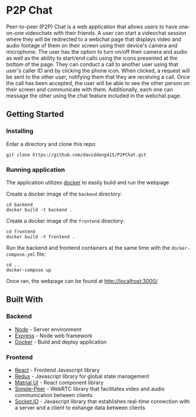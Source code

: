 # P2P Chat

Peer-to-peer (P2P) Chat is a web application that allows users to have one-on-one videochats with their friends. A user can start a videochat session where they will be redirected to a webchat page that displays video and audio footage of them on their screen using their device's camera and microphone. The user has the option to turn on/off their camera and audio as well as the ability to start/end calls using the icons presented at the bottom of the page. They can conduct a call to another user using that user's caller ID and by clicking the phone icon. When clicked, a request will be sent to the other user, notifying them that they are receiving a call. Once the call has been accepted, the user will be able to see the other person on their screen and communicate with them. Additionally, each one can message the other using the chat feature included in the webchat page.

## Getting Started

### Installing

Enter a directory and clone this repo:

```
git clone https://github.com/daviddang415/P2PChat.git
```

### Running application

The application utilizes [docker](https://www.docker.com/) to easily build and run the webpage

Create a docker image of the ```backend``` directory:

```
cd backend
docker build -t backend .
```

Create a docker image of the ```frontend``` directory:

```
cd frontend
docker build -t frontend .
```

Run the backend and frontend containers at the same time with the ```docker-compose.yml``` file:

```
cd ..
docker-compose up
```

Once ran, the webpage can be found at [http://localhost:3000/](http://localhost:3000/)

## Built With

### Backend
* [Node](https://nodejs.org/en) - Server environment
* [Express](https://expressjs.com/) - Node web framework
* [Docker](https://www.docker.com/) - Build and deploy application

### Frontend
* [React](https://react.dev/) - Frontend Javascript library
* [Redux](https://redux.js.org/) - Javascript library for global state management
* [Matrial UI](https://mui.com/material-ui/) - React component library
* [Simple-Peer](https://github.com/feross/simple-peer) - WebRTC library that facilitates video and audio communication between clients
* [Socket.IO](https://socket.io/) - Javascript library that establishes real-time connection with a server and a client to exhange data between clients

